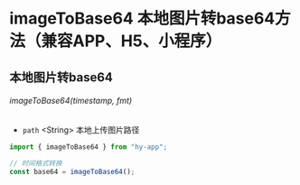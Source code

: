 # imageToBase64 本地图片转base64方法（兼容APP、H5、小程序）

## 本地图片转base64
###### imageToBase64(timestamp, fmt)

- `path` \<String> 本地上传图片路径

```javascript
import { imageToBase64 } from "hy-app";

// 时间格式转换
const base64 = imageToBase64();
```
